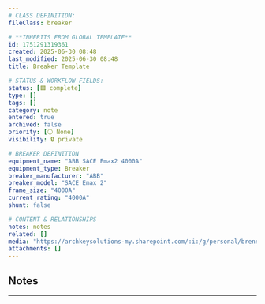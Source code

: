 ```yaml
---
# CLASS DEFINITION:
fileClass: breaker

# **INHERITS FROM GLOBAL TEMPLATE**
id: 1751291319361
created: 2025-06-30 08:48
last_modified: 2025-06-30 08:48
title: Breaker Template

# STATUS & WORKFLOW FIELDS:
status: [🟩 complete]
type: []
tags: []
category: note
entered: true
archived: false
priority: [⚪ None]
visibility: 🔒 private

# BREAKER DEFINITION
equipment_name: "ABB SACE Emax2 4000A"
equipment_type: Breaker
breaker_manufacturer: "ABB"
breaker_model: "SACE Emax 2"
frame_size: "4000A"
current_rating: "4000A"
shunt: false

# CONTENT & RELATIONSHIPS
notes: notes
related: []
media: "https://archkeysolutions-my.sharepoint.com/:i:/g/personal/brennan_salibrici_prokey_com/EU5WS_bczPxPi0ASVHN5en8BfjdmooUXaS-VMbMQ-6pXFA?e=3Pc3y3"
attachments: []
---
```


## Notes
---

